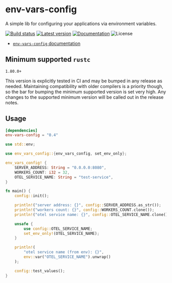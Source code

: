 env-vars-config
===

A simple lib for configuring your applications via environment variables.

[![Build status](https://img.shields.io/github/actions/workflow/status/NikSneMC/env-vars-config/ci.yml?branch=master)](https://github.com/NikSneMC/env-vars-config/actions)
[![Latest version](https://img.shields.io/crates/v/env-vars-config.svg)](https://crates.io/crates/env-vars-config)
[![Documentation](https://docs.rs/env-vars-config/badge.svg)](https://docs.rs/env-vars-config)
![License](https://img.shields.io/crates/l/env-vars-config.svg)

* [`env-vars-config` documentation](https://docs.rs/env-vars-config)

## Minimum supported `rustc`

`1.80.0+`

This version is explicitly tested in CI and may be bumped in any release as needed. Maintaining compatibility with older compilers is a priority though, so the bar for bumping the minimum supported version is set very high. Any changes to the supported minimum version will be called out in the release notes.

## Usage

```toml
[dependencies]
env-vars-config = "0.4"
```

```rust
use std::env;

use env_vars_config::{env_vars_config, set_env_only};

env_vars_config! {
    SERVER_ADDRESS: String = "0.0.0.0:8080",
    WORKERS_COUNT: i32 = 32,
    OTEL_SERVICE_NAME: String = "test-service",
}

fn main() {
    config::init();

    println!("server address: {}", config::SERVER_ADDRESS.as_str());
    println!("workers count: {}", config::WORKERS_COUNT.clone());
    println!("otel service name: {}", config::OTEL_SERVICE_NAME.clone());

    unsafe {
        use config::OTEL_SERVICE_NAME;
        set_env_only!(OTEL_SERVICE_NAME);
    }

    println!(
        "otel service name (from env): {}",
        env::var("OTEL_SERVICE_NAME").unwrap()
    );

    config::test_values();
}

```

